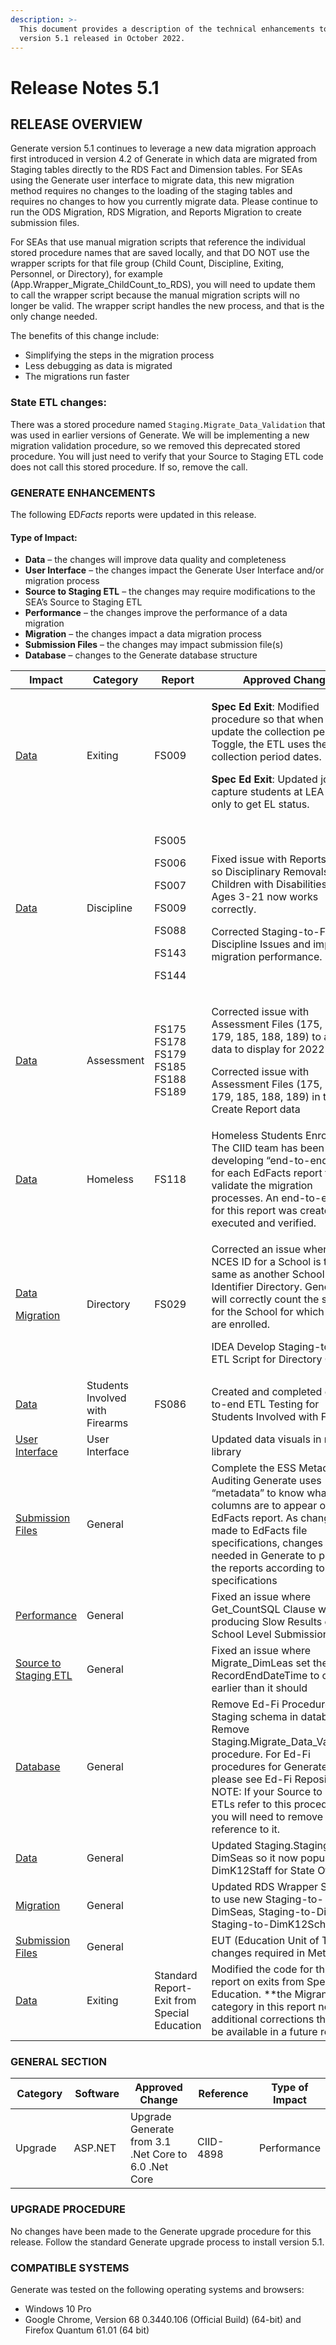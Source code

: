 ```yaml
---
description: >-
  This document provides a description of the technical enhancements to Generate
  version 5.1 released in October 2022.
---
```


# Release Notes 5.1

## RELEASE OVERVIEW

Generate version 5.1 continues to leverage a new data migration approach first introduced in version 4.2 of Generate in which data are migrated from Staging tables directly to the RDS Fact and Dimension tables. For SEAs using the Generate user interface to migrate data, this new migration method requires no changes to the loading of the staging tables and requires no changes to how you currently migrate data. Please continue to run the ODS Migration, RDS Migration, and Reports Migration to create submission files.&#x20;

For SEAs that use manual migration scripts that reference the individual stored procedure names that are saved locally, and that DO NOT use the wrapper scripts for that file group (Child Count, Discipline, Exiting, Personnel, or Directory), for example (App.Wrapper\_Migrate\_ChildCount\_to\_RDS), you will need to update them to call the wrapper script because the manual migration scripts will no longer be valid. The wrapper script handles the new process, and that is the only change needed.&#x20;

The benefits of this change include:

* Simplifying the steps in the migration process
* Less debugging as data is migrated
* The migrations run faster

### State ETL changes:&#x20;

There was a stored procedure named `Staging.Migrate_Data_Validation` that was used in earlier versions of Generate. We will be implementing a new migration validation procedure, so we removed this deprecated stored procedure. You will just need to verify that your Source to Staging ETL code does not call this stored procedure. If so, remove the call.

### GENERATE ENHANCEMENTS&#x20;

The following E&#x44;_&#x46;acts_ reports were updated in this release.

#### Type of Impact:&#x20;

* **Data** – the changes will improve data quality and completeness
* **User Interface** – the changes impact the Generate User Interface and/or migration process
* **Source to Staging ETL** – the changes may require modifications to the SEA’s Source to Staging ETL
* **Performance** – the changes improve the performance of a data migration
* **Migration** – the changes impact a data migration process
* **Submission Files** – the changes may impact submission file(s)
* **Database** – changes to the Generate database structure

<table><thead><tr><th width="124">Impact</th><th width="117">Category</th><th width="112">Report</th><th width="301">Approved Change</th><th width="119">Reference</th></tr></thead><tbody><tr><td><a data-footnote-ref href="#user-content-fn-1">Data</a></td><td>Exiting</td><td>FS009</td><td><p><strong>Spec Ed Exit</strong>: Modified procedure so that when states update the collection period in Toggle, the ETL uses the collection period dates.</p><p></p><p><strong>Spec Ed Exit</strong>: Updated join to capture students at LEA-level only to get EL status.</p></td><td><p>CIID-4920 </p><p>CIID-5019</p></td></tr><tr><td><a data-footnote-ref href="#user-content-fn-2">Data</a></td><td>Discipline</td><td><p>FS005</p><p>FS006 </p><p>FS007</p><p>FS009 </p><p>FS088 </p><p>FS143 </p><p>FS144</p></td><td><p>Fixed issue with Reports Library so Disciplinary Removals of Children with Disabilities (IDEA) Ages 3-21 now works correctly. </p><p></p><p>Corrected Staging-to-Fact Discipline Issues and improved migration performance.</p></td><td><p>CIID-4838</p><p>CIID-5053</p></td></tr><tr><td><a data-footnote-ref href="#user-content-fn-3">Data</a></td><td>Assessment</td><td>FS175 FS178 FS179 FS185 FS188 FS189</td><td><p>Corrected issue with Assessment Files (175, 178, 179, 185, 188, 189) to allow data to display for 2022 </p><p></p><p>Corrected issue with Assessment Files (175, 178, 179, 185, 188, 189) in the Create Report data</p></td><td>CIID-4875 CIID-4921</td></tr><tr><td><a data-footnote-ref href="#user-content-fn-4">Data</a></td><td>Homeless</td><td>FS118</td><td>Homeless Students Enrolled The CIID team has been developing “end-to-end” tests for each EdFacts report to validate the migration processes. An end-to-end test for this report was created, executed and verified.</td><td>CIID-4900</td></tr><tr><td><p><a data-footnote-ref href="#user-content-fn-5">Data</a></p><p><a data-footnote-ref href="#user-content-fn-6">Migration</a></p></td><td>Directory</td><td>FS029</td><td><p>Corrected an issue when a NCES ID for a School is the same as another School's State Identifier Directory. Generate will correctly count the student for the School for which they are enrolled.</p><p></p><p>IDEA Develop Staging-to-RDS ETL Script for Directory Counts</p></td><td><p>CIID-4827</p><p>CIID-4516</p></td></tr><tr><td><a data-footnote-ref href="#user-content-fn-7">Data</a></td><td>Students Involved with Firearms</td><td>FS086</td><td>Created and completed end-to-end ETL Testing for Students Involved with Firearms</td><td>CIID-4827</td></tr><tr><td><a data-footnote-ref href="#user-content-fn-8">User Interface</a></td><td>User Interface</td><td></td><td>Updated data visuals in reports library</td><td>CIID-4020</td></tr><tr><td><a data-footnote-ref href="#user-content-fn-9">Submission Files</a></td><td>General</td><td></td><td>Complete the ESS Metadata Auditing Generate uses “metadata” to know what columns are to appear on each EdFacts report. As changes are made to EdFacts file specifications, changes may be needed in Generate to produce the reports according to the specifications</td><td>CIID-4924</td></tr><tr><td><a data-footnote-ref href="#user-content-fn-10">Performance</a></td><td>General</td><td></td><td>Fixed an issue where Get_CountSQL Clause was producing Slow Results on School Level Submission File</td><td>CIID-4862</td></tr><tr><td><a data-footnote-ref href="#user-content-fn-11">Source to Staging ETL</a></td><td>General</td><td></td><td>Fixed an issue where Migrate_DimLeas set the RecordEndDateTime to one day earlier than it should</td><td>CIID-4911</td></tr><tr><td><a data-footnote-ref href="#user-content-fn-12">Database</a></td><td>General</td><td></td><td>Remove Ed-Fi Procedures from Staging schema in database Remove Staging.Migrate_Data_Validation procedure. For Ed-Fi procedures for Generate, please see Ed-Fi Repository NOTE: If your Source to Staging ETLs refer to this procedure you will need to remove the reference to it.</td><td>CIID-4916</td></tr><tr><td><a data-footnote-ref href="#user-content-fn-13">Data</a></td><td>General</td><td></td><td>Updated Staging.Staging-to-DimSeas so it now populates DimK12Staff for State Officer</td><td>CIID-5024</td></tr><tr><td><a data-footnote-ref href="#user-content-fn-14">Migration</a></td><td>General</td><td></td><td>Updated RDS Wrapper Scripts to use new Staging-to-DimSeas, Staging-to-DimLeas, Staging-to-DimK12Schools</td><td>CIID-5025</td></tr><tr><td><a data-footnote-ref href="#user-content-fn-15">Submission Files</a></td><td>General</td><td></td><td>EUT (Education Unit of Total) changes required in Metadata</td><td>CIID-5054</td></tr><tr><td><a data-footnote-ref href="#user-content-fn-16">Data</a></td><td>Exiting</td><td>Standard Report-Exit from Special Education</td><td>Modified the code for this report on exits from Special Education. **the Migrant category in this report needs additional corrections that will be available in a future release.</td><td>CIID-4837</td></tr></tbody></table>

### GENERAL SECTION

<table><thead><tr><th width="127">Category</th><th width="115">Software</th><th width="244">Approved Change</th><th width="114">Reference</th><th>Type of Impact</th></tr></thead><tbody><tr><td>Upgrade</td><td>ASP.NET</td><td>Upgrade Generate from 3.1 .Net Core to 6.0 .Net Core</td><td>CIID-4898</td><td>Performance</td></tr></tbody></table>

### UPGRADE PROCEDURE&#x20;

No changes have been made to the Generate upgrade procedure for this release. Follow the standard Generate upgrade process to install version 5.1.

### COMPATIBLE SYSTEMS&#x20;

Generate was tested on the following operating systems and browsers:&#x20;

* Windows 10 Pro
* Google Chrome, Version 68 0.3440.106 (Official Build) (64-bit) and Firefox Quantum 61.01 (64 bit)



[^1]: the changes will improve data quality and completeness

[^2]: the changes will improve data quality and completeness

[^3]: the changes will improve data quality and completeness

[^4]: the changes will improve data quality and completeness

[^5]: the changes will improve data quality and completeness

[^6]: the changes impact a data migration process

[^7]: the changes will improve data quality and completeness

[^8]: the changes impact the Generate User Interface and/or migration process

[^9]: the changes may impact submission file(s)

[^10]: the changes improve the performance of a data migration

[^11]: the changes may require modifications to the SEA’s Source to Staging ETL

[^12]: changes to the Generate database structure

[^13]: the changes will improve data quality and completeness

[^14]: the changes impact a data migration process

[^15]: the changes may impact submission file(s)

[^16]: the changes will improve data quality and completeness
